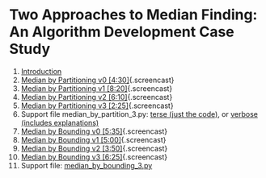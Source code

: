 # Two Approaches to Median Finding: An Algorithm Development Case Study

1.  [Introduction](01_Introduction.md)
2.  [Median by Partitioning v0
    [4:30]](02_median_by_partn_0.mp4){.screencast}
3.  [Median by Partitioning v1
    [8:20]](03_median_by_partn_1.mp4){.screencast}
4.  [Median by Partitioning v2
    [6:10]](04_median_by_partn_2.mp4){.screencast}
5.  [Median by Partitioning v3
    [2:25]](05_median_by_partn_3.mp4){.screencast}
6.  Support file median_by_partition_3.py: [terse (just the
    code)](05_m_by_p_3_terse.py.png), or [verbose (includes
    explanations)](05_m_by_p_3_verbose.py.png)
7.  [Median by Bounding v0
    [5:35]](06_median_by_bounding_0.mp4){.screencast}
8.  [Median by Bounding v1
    [5:00]](07_median_by_bounding_1.mp4){.screencast}
9.  [Median by Bounding v2
    [3:50]](08_median_by_bounding_2.mp4){.screencast}
10. [Median by Bounding v3
    [6:25]](09_median_by_bounding_3.mp4){.screencast}
11. Support file: [median_by_bounding_3.py](09_m_by_b_3.py.png)

